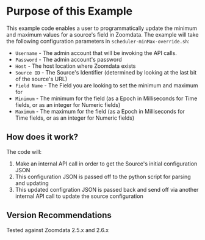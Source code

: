 # Purpose of this Example
 
This example code enables a user to programmatically update the minimum and maximum values for a source's field in Zoomdata. The example will take the following configuration parameters in `scheduler-minMax-override.sh`:
* `Username` - The admin account that will be invoking the API calls.
* `Password` - The admin account's password
* `Host` - The host location where Zoomdata exists
* `Source ID` - The Source's Identifier (determined by looking at the last bit of the source's URL)
* `Field Name` - The Field you are looking to set the minimum and maximum for
* `Minimum` - The minimum for the field (as a Epoch in Milliseconds for Time fields, or as an integer for Numeric fields)
* `Maximum` - The maximum for the field (as a Epoch in Milliseconds for Time fields, or as an integer for Numeric fields)

## How does it work?

The code will:
1. Make an internal API call in order to get the Source's initial configuration JSON
2. This configuration JSON is passed off to the python script for parsing and updating
3. This updated configration JSON is passed back and send off via another internal API call to update the source configuration

## Version Recommendations

Tested against Zoomdata 2.5.x and 2.6.x
